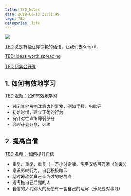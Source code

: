 ```yaml
---
title: TED_Notes
date: 2018-06-13 23:21:49
tags: TED
categories: life
---
```


![](https://gss1.bdstatic.com/-vo3dSag_xI4khGkpoWK1HF6hhy/baike/c0%3Dbaike80%2C5%2C5%2C80%2C26/sign=23f2f937dcb44aed4d43b6b6d275ec64/2fdda3cc7cd98d10a403f64c273fb80e7aec90fc.jpg)

[TED](https://baike.baidu.com/item/TED/8095?fr=aladdin) 总是有些让你惊艳的话语。让我们去Keep it.

[TED: Ideas worth spreading](https://www.ted.com/)

[TED 网易公开课](https://open.163.com/ted/)

<!--more-->

## 1. 如何有效地学习

[TED 视频：如何有效地学习](https://www.bilibili.com/video/av10821708)

- 关闭其他影响注意力的事物，例如手机、电脑等
- 初始时慢，建立正确的行为
- 有针对性训练薄弱部分
- 合理计划休息、训练

## 2. 提高自信

[TED 视频： 如何提升自信](https://www.bilibili.com/video/av10969854)

- 重复、重复、重复（一万小时定律，陈平安练百万拳《剑来》）
- 意识影响行为，自我积极暗示
- 适时地称赞自己认为做的好的点
- 远离拖自己后腿的人
- 自信的人对别人的反馈有一套自己的理解（乐观应对事务）
